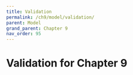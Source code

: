 ```yaml
---
title: Validation
permalink: /ch9/model/validation/
parent: Model
grand_parent: Chapter 9
nav_order: 95
---
```


# Validation for Chapter 9
